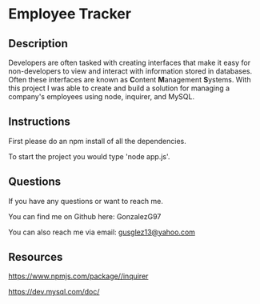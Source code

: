 # Employee Tracker

## Description

Developers are often tasked with creating interfaces that make it easy for non-developers to view and interact with information stored in databases. Often these interfaces are known as **C**ontent **M**anagement **S**ystems. With this project I was able to create and build a solution for managing a company's employees using node, inquirer, and MySQL.

## Instructions

First please do an npm install of all the dependencies. 

To start the project you would type 'node app.js'.

## Questions

If you have any questions or want to reach me.

You can find me on Github here: GonzalezG97

You can also reach me via email: gusglez13@yahoo.com

## Resources

https://www.npmjs.com/package//inquirer

https://dev.mysql.com/doc/